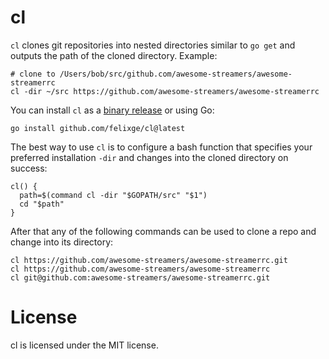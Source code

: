 # cl

`cl` clones git repositories into nested directories similar to `go get` and outputs the path of the cloned directory. Example:

```
# clone to /Users/bob/src/github.com/awesome-streamers/awesome-streamerrc
cl -dir ~/src https://github.com/awesome-streamers/awesome-streamerrc
```

You can install `cl` as a [binary release](https://github.com/felixge/cl/releases) or using Go:

```
go install github.com/felixge/cl@latest
```

The best way to use `cl` is to configure a bash function that specifies your preferred installation `-dir` and changes into the cloned directory on success:

```
cl() {
  path=$(command cl -dir "$GOPATH/src" "$1")
  cd "$path"
}
```

After that any of the following commands can be used to clone a repo and change into its directory:

```
cl https://github.com/awesome-streamers/awesome-streamerrc.git
cl https://github.com/awesome-streamers/awesome-streamerrc
cl git@github.com:awesome-streamers/awesome-streamerrc.git
```

# License

cl is licensed under the MIT license.
